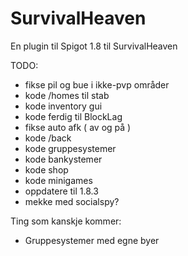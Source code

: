 # SurvivalHeaven
En plugin til Spigot 1.8 til SurvivalHeaven

TODO:
  - fikse pil og bue i ikke-pvp områder
  - kode /homes <spiller> til stab
  - kode inventory gui
  - kode ferdig til BlockLag
  - fikse auto afk ( av og på )
  - kode /back
  - kode gruppesystemer
  - kode bankystemer
  - kode shop
  - kode minigames
  - oppdatere til 1.8.3
  - mekke med socialspy?

Ting som kanskje kommer:
  - Gruppesystemer med egne byer
